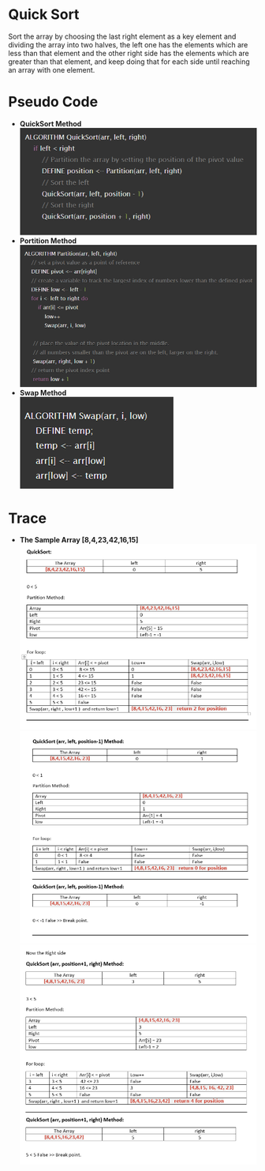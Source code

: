 # Quick Sort 
Sort the array by choosing the last right element as a key element and dividing the array into two halves, the left one has the elements which are less than that element and the other right side has the elements which are greater than that element, and keep doing that for each side until reaching an array with one element.  
  
# Pseudo Code
* **QuickSort Method**  
![sort](./Images/QuickSort.PNG)  
* **Portition Method**  
![Partition](./Images/Partition.PNG)  
* **Swap Method**  
![swap](./Images/Swap.PNG)    

# Trace 
* **The Sample Array [8,4,23,42,16,15]**  
![1](./Images/1.PNG)  
![2](./Images/2.PNG)  
![3](./Images/3.PNG)  
